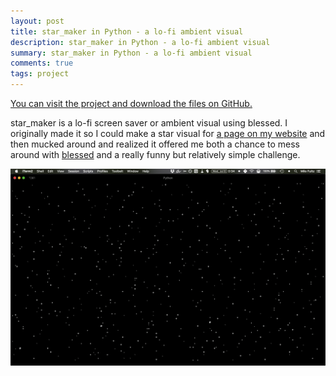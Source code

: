 ```yaml
---
layout: post
title: star_maker in Python - a lo-fi ambient visual
description: star_maker in Python - a lo-fi ambient visual
summary: star_maker in Python - a lo-fi ambient visual
comments: true
tags: project
---
```


[You can visit the project and download the files on GitHub.](https://github.com/milofultz/star_maker)

star_maker is a lo-fi screen saver or ambient visual using blessed. I originally made it so I could make a star visual for [a page on my website](https://more.milofultz.com/2020/07/07/spacelove) and then mucked around and realized it offered me both a chance to mess around with [blessed](https://github.com/jquast/blessed) and a really funny but relatively simple challenge.

![screenshot of star_maker](https://raw.githubusercontent.com/milofultz/star_maker/master/screenshot.gif)